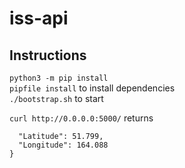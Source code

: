 # iss-api

## Instructions
`python3 -m pip install`  
`pipfile install` to install dependencies  
`./bootstrap.sh` to start

`curl http://0.0.0.0:5000/` returns
  
```{
  "Latitude": 51.799, 
  "Longitude": 164.088
}
```
